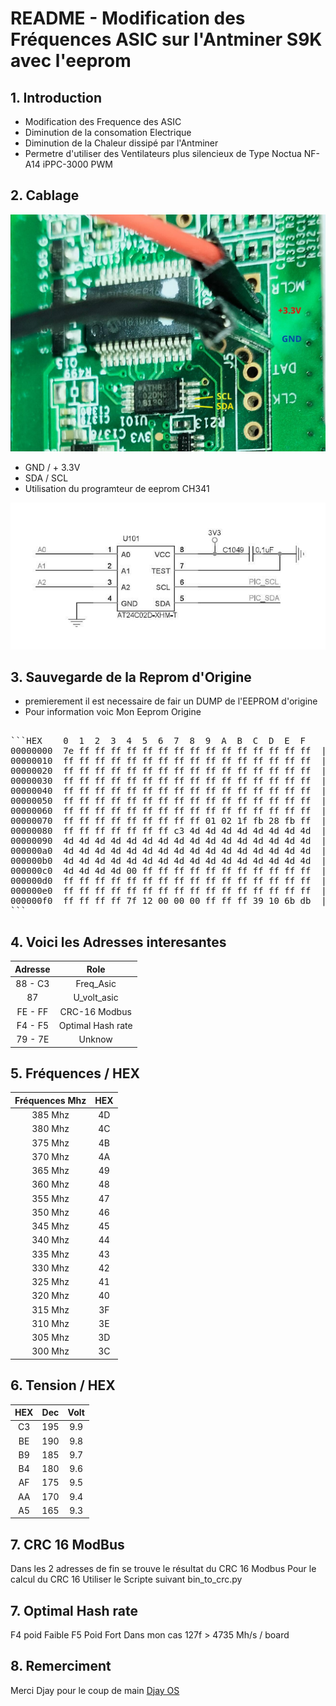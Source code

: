 # README - Modification des Fréquences ASIC sur l'Antminer S9K avec l'eeprom 

## 1. Introduction
   - Modification des Frequence des ASIC
   - Diminution de la consomation Electrique 
   - Diminution de la Chaleur dissipé par l'Antminer
   - Permetre d'utiliser des Ventilateurs plus silencieux 
      de Type Noctua NF-A14 iPPC-3000 PWM

## 2. Cablage 
![Reprom](images/eprom.jpg)
   
   - GND / + 3.3V
   - SDA / SCL
   - Utilisation du programteur de eeprom CH341

![Reprom_sh](images/eprom_sh.jpg)

## 3. Sauvegarde de la Reprom d'Origine
   - premierement il est necessaire de fair un DUMP de l'EEPROM d'origine 
   - Pour information voic Mon Eeprom Origine 
   <pre>

```HEX    0  1  2  3  4  5  6  7  8  9  A  B  C  D  E  F
00000000  7e ff ff ff ff ff ff ff ff ff ff ff ff ff ff ff  |~...............|
00000010  ff ff ff ff ff ff ff ff ff ff ff ff ff ff ff ff  |................|
00000020  ff ff ff ff ff ff ff ff ff ff ff ff ff ff ff ff  |................|
00000030  ff ff ff ff ff ff ff ff ff ff ff ff ff ff ff ff  |................|
00000040  ff ff ff ff ff ff ff ff ff ff ff ff ff ff ff ff  |................|
00000050  ff ff ff ff ff ff ff ff ff ff ff ff ff ff ff ff  |................|
00000060  ff ff ff ff ff ff ff ff ff ff ff ff ff ff ff ff  |................|
00000070  ff ff ff ff ff ff ff ff ff 01 02 1f fb 28 fb ff  |.............(..|
00000080  ff ff ff ff ff ff ff c3 4d 4d 4d 4d 4d 4d 4d 4d  |........MMMMMMMM|
00000090  4d 4d 4d 4d 4d 4d 4d 4d 4d 4d 4d 4d 4d 4d 4d 4d  |MMMMMMMMMMMMMMMM|
000000a0  4d 4d 4d 4d 4d 4d 4d 4d 4d 4d 4d 4d 4d 4d 4d 4d  |MMMMMMMMMMMMMMMM|
000000b0  4d 4d 4d 4d 4d 4d 4d 4d 4d 4d 4d 4d 4d 4d 4d 4d  |MMMMMMMMMMMMMMMM|
000000c0  4d 4d 4d 4d 00 ff ff ff ff ff ff ff ff ff ff ff  |MMMM............|
000000d0  ff ff ff ff ff ff ff ff ff ff ff ff ff ff ff ff  |................|
000000e0  ff ff ff ff ff ff ff ff ff ff ff ff ff ff ff ff  |................|
000000f0  ff ff ff ff 7f 12 00 00 00 ff ff ff 39 10 6b db  |............9.k.|
```
</pre>

## 4. Voici les Adresses interesantes 
 

| Adresse | Role |
|:-----------------:|:---------------:|
|88 - C3 | Freq_Asic |
|87|U_volt_asic|
|FE - FF | CRC-16 Modbus|
|F4 - F5 | Optimal Hash rate|
|79 - 7E | Unknow|


## 5. Fréquences / HEX 

| Fréquences Mhz | HEX |
|:-----------------:|:---------------:|
| 385 Mhz | 4D |
| 380 Mhz | 4C |
| 375 Mhz | 4B |
| 370 Mhz | 4A |
| 365 Mhz | 49 |
| 360 Mhz | 48 |
| 355 Mhz | 47 |
| 350 Mhz | 46 |
| 345 Mhz | 45 |
| 340 Mhz | 44 |
| 335 Mhz | 43 |
| 330 Mhz | 42 |
| 325 Mhz | 41 |
| 320 Mhz | 40 |
| 315 Mhz | 3F |
| 310 Mhz | 3E |
| 305 Mhz | 3D |
| 300 Mhz | 3C |




## 6. Tension / HEX 

| HEX | Dec | Volt |
|:-----------------:|:---------------:|:-----------------:|
| C3 |195| 9.9 |
|BE|190|9.8|
|B9|185|9.7|
|B4|180|9.6|
|AF|175|9.5|
|AA|170|9.4|
|A5|165|9.3|

## 7. CRC 16 ModBus
   Dans les 2 adresses de fin se trouve le résultat du CRC 16 Modbus 
   Pour le calcul du CRC 16 Utiliser le Scripte suivant 
   bin_to_crc.py

## 7. Optimal Hash rate
   F4 poid Faible 
   F5 Poid Fort
   Dans mon cas 127f > 4735 Mh/s / board 
   
## 8. Remerciment

   Merci Djay pour le coup de main
   [Djay OS](https://discord.com/invite/JdQJ77X)
   
   
